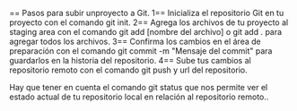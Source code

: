 == Pasos para subir unproyecto a Git.
1== Inicializa el repositorio Git en tu proyecto con el comando git init.
2== Agrega los archivos de tu proyecto al staging area con el comando git add [nombre del archivo] o git add . para agregar todos los archivos.
3== Confirma los cambios en el área de preparación con el comando git commit -m "Mensaje del commit" para guardarlos en la historia del repositorio.
4== Sube tus cambios al repositorio remoto con el comando git push y url del repositorio.

Hay que tener en cuenta el comando git status que nos permite ver el estado actual de tu repositorio local en relación al repositorio remoto..